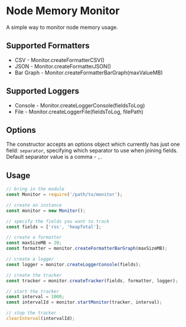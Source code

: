 # Node Memory Monitor

A simple way to monitor node memory usage.

## Supported Formatters
* CSV - Monitor.createFormatterCSV()
* JSON - Monitor.createFormatterJSON()
* Bar Graph - Monitor.createFormatterBarGraph(maxValueMB)

## Supported Loggers
* Console - Monitor.createLoggerConsole(fieldsToLog)
* File - Monitor.createLoggerFile(fieldsToLog, filePath)

## Options

The constructor accepts an options object which currently has just one field: `separator`, specifying which separator to use when joining fields. Default separator value is a comma - `,`.

## Usage

```javascript
// bring in the module
const Monitor = require('/path/to/monitor');

// create an instance
const monitor = new Monitor();

// specify the fields you want to track
const fields = ['rss', 'heapTotal'];

// create a formatter
const maxSizeMB = 20;
const formatter = monitor.createFormatterBarGraph(maxSizeMB);

// create a logger
const logger = monitor.createLoggerConsole(fields);

// create the tracker
const tracker = monitor.createTracker(fields, formatter, logger);

// start the tracker
const interval = 1000;
const intervalId = monitor.startMonitor(tracker, interval);

// stop the tracker
clearInterval(intervalId);

```